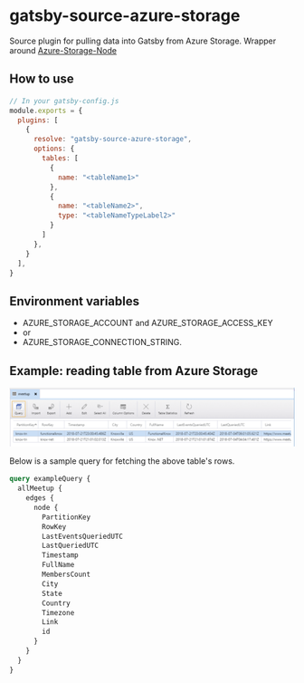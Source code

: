 # gatsby-source-azure-storage

Source plugin for pulling data into Gatsby from Azure Storage.  Wrapper around [Azure-Storage-Node](https://github.com/Azure/azure-storage-node)

## How to use

```javascript
// In your gatsby-config.js
module.exports = {
  plugins: [
    {
      resolve: "gatsby-source-azure-storage",
      options: {
        tables: [
          {
            name: "<tableName1>"
          },
          {
            name: "<tableName2>",
            type: "<tableNameTypeLabel2>"
          }
        ]
      },
    }
  ],
}
```

## Environment variables

* AZURE_STORAGE_ACCOUNT and AZURE_STORAGE_ACCESS_KEY
* or
* AZURE_STORAGE_CONNECTION_STRING.

## Example: reading table from Azure Storage

![screenshot](example_table_screenshot.png)

Below is a sample query for fetching the above table's rows.

```graphql
query exampleQuery {
  allMeetup {
    edges {
      node {
        PartitionKey
        RowKey
        LastEventsQueriedUTC
        LastQueriedUTC
        Timestamp
        FullName
        MembersCount
        City
        State
        Country
        Timezone
        Link
        id  
      }
    }
  }
}
```
